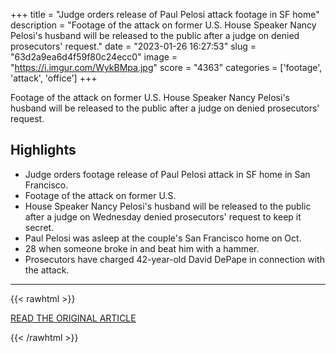 +++
title = "Judge orders release of Paul Pelosi attack footage in SF home"
description = "Footage of the attack on former U.S. House Speaker Nancy Pelosi's husband will be released to the public after a judge on denied prosecutors' request."
date = "2023-01-26 16:27:53"
slug = "63d2a9ea6d4f59f80c24ecc0"
image = "https://i.imgur.com/WykBMpa.jpg"
score = "4363"
categories = ['footage', 'attack', 'office']
+++

Footage of the attack on former U.S. House Speaker Nancy Pelosi's husband will be released to the public after a judge on denied prosecutors' request.

## Highlights

- Judge orders footage release of Paul Pelosi attack in SF home in San Francisco.
- Footage of the attack on former U.S.
- House Speaker Nancy Pelosi's husband will be released to the public after a judge on Wednesday denied prosecutors' request to keep it secret.
- Paul Pelosi was asleep at the couple's San Francisco home on Oct.
- 28 when someone broke in and beat him with a hammer.
- Prosecutors have charged 42-year-old David DePape in connection with the attack.

---

{{< rawhtml >}}
  <p class="article-category">
    <a target="_blank" href="https://abc7news.com/paul-pelosi-attack-david-depape-judge-release-footage-nancy-pelosis-husband-attacked/12735966/">READ THE ORIGINAL ARTICLE</a>
  </p>
{{< /rawhtml >}}
